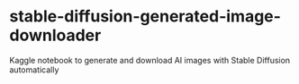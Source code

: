 # stable-diffusion-generated-image-downloader
Kaggle notebook to generate and download AI images with Stable Diffusion automatically
